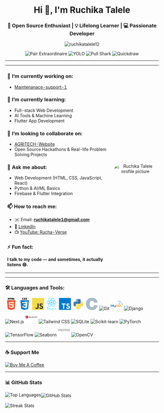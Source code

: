 <h1 align="center">Hi 👋, I'm Ruchika Talele</h1>
<h3 align="center">🚀 Open Source Enthusiast | 💡 Lifelong Learner | 💻 Passionate Developer</h3>

<p align="center">
  <img src="https://komarev.com/ghpvc/?username=ruchikatalele12&label=Profile%20views&color=0e75b6&style=flat" alt="ruchikatalele12" />
</p>

<p align="center">
  <img src="https://github.githubassets.com/images/modules/profile/achievements/pair-extraordinaire-default.png" width="60" alt="Pair Extraordinaire"/>
  <img src="https://github.githubassets.com/images/modules/profile/achievements/yolo-default.png" width="60" alt="YOLO"/>
  <img src="https://github.githubassets.com/images/modules/profile/achievements/pull-shark-default.png" width="60" alt="Pull Shark"/>
  <img src="https://github.githubassets.com/images/modules/profile/achievements/quickdraw-default.png" width="60" alt="Quickdraw"/>
</p>

---

<table>
<tr>
<td>

### 🔭 I’m currently working on:
- [Maintenanace-support-1](https://github.com/RuchikaTalele12/Maintenanace-support-1.git)

### 🌱 I’m currently learning:
- Full-stack Web Development  
- AI Tools & Machine Learning  
- Flutter App Development

### 👯 I’m looking to collaborate on:
- [AGRITECH-Website](https://github.com/RuchikaTalele12/AGRITECH-Website.git)  
- Open Source Hackathons & Real-life Problem Solving Projects

### 💬 Ask me about:
- Web Development (HTML, CSS, JavaScript, React)  
- Python & AI/ML Basics  
- Firebase & Flutter Integration

### 📫 How to reach me:
- ✉️ Email: **ruchikatalele1@gmail.com**  
- 💼 [LinkedIn](https://linkedin.com/in/ruchika-talele12)  
- 📺 [YouTube: Rucha-Verse](https://www.youtube.com/c/rucha-verse)

### ⚡ Fun fact:
**I talk to my code — and sometimes, it actually listens 😄.**

</td>
<td align="center">

<img src="https://github.com/RuchikaTalele12.png" width="200" height="200" alt="Ruchika Talele profile picture" style="border-radius: 70%;"/>

</td>
</tr>
</table>

---

### 🛠️ Languages and Tools:

<p align="left">
  <img src="https://raw.githubusercontent.com/devicons/devicon/master/icons/html5/html5-original-wordmark.svg" width="40" height="40" alt="HTML" />
  <img src="https://raw.githubusercontent.com/devicons/devicon/master/icons/css3/css3-original-wordmark.svg" width="40" height="40" alt="CSS" />
  <img src="https://raw.githubusercontent.com/devicons/devicon/master/icons/javascript/javascript-original.svg" width="40" height="40" alt="JavaScript" />
  <img src="https://raw.githubusercontent.com/devicons/devicon/master/icons/react/react-original-wordmark.svg" width="40" height="40" alt="React" />
  <img src="https://raw.githubusercontent.com/devicons/devicon/master/icons/typescript/typescript-original.svg" width="40" height="40" alt="TypeScript" />
  <img src="https://raw.githubusercontent.com/devicons/devicon/master/icons/python/python-original.svg" width="40" height="40" alt="Python" />
  <img src="https://raw.githubusercontent.com/devicons/devicon/master/icons/c/c-original.svg" width="40" height="40" alt="C" />
  <img src="https://www.vectorlogo.zone/logos/git-scm/git-scm-icon.svg" width="40" height="40" alt="Git" />
  <img src="https://raw.githubusercontent.com/devicons/devicon/master/icons/mysql/mysql-original-wordmark.svg" width="40" height="40" alt="MySQL" />
  <img src="https://cdn.worldvectorlogo.com/logos/django.svg" width="40" height="40" alt="Django" />
  <img src="https://cdn.worldvectorlogo.com/logos/nextjs-2.svg" width="40" height="40" alt="Next.js" />
  <img src="https://raw.githubusercontent.com/devicons/devicon/master/icons/angularjs/angularjs-original-wordmark.svg" width="40" height="40" alt="Angular" />
  <img src="https://www.vectorlogo.zone/logos/tailwindcss/tailwindcss-icon.svg" width="40" height="40" alt="Tailwind CSS" />
  <img src="https://www.vectorlogo.zone/logos/sqlite/sqlite-icon.svg" width="40" height="40" alt="SQLite" />
  <img src="https://upload.wikimedia.org/wikipedia/commons/0/05/Scikit_learn_logo_small.svg" width="40" height="40" alt="Scikit-learn" />
  <img src="https://www.vectorlogo.zone/logos/pytorch/pytorch-icon.svg" width="40" height="40" alt="PyTorch" />
  <img src="https://www.vectorlogo.zone/logos/tensorflow/tensorflow-icon.svg" width="40" height="40" alt="TensorFlow" />
  <img src="https://seaborn.pydata.org/_images/logo-mark-lightbg.svg" width="40" height="40" alt="Seaborn" />
  <img src="https://raw.githubusercontent.com/devicons/devicon/master/icons/express/express-original-wordmark.svg" width="40" height="40" alt="Express.js" />
  <img src="https://www.vectorlogo.zone/logos/opencv/opencv-icon.svg" width="40" height="40" alt="OpenCV" />
</p>

---

### ☕ Support Me

<p>
  <a href="https://www.buymeacoffee.com/ruchikatalele" target="_blank">
    <img src="https://cdn.buymeacoffee.com/buttons/v2/default-yellow.png" height="50" width="210" alt="Buy Me A Coffee" />
  </a>
</p>

---

### 📊 GitHub Stats

<p>
  <img align="left" src="https://github-readme-stats.vercel.app/api/top-langs/?username=ruchikatalele12&layout=compact&theme=tokyonight" alt="Top Languages" />
</p>

<p>
  <img align="center" src="https://github-readme-stats.vercel.app/api?username=ruchikatalele12&show_icons=true&theme=tokyonight" alt="GitHub Stats" />
</p>

<p>
  <img align="center" src="https://github-readme-streak-stats.herokuapp.com/?user=ruchikatalele12&theme=tokyonight" alt="Streak Stats" />
</p>
